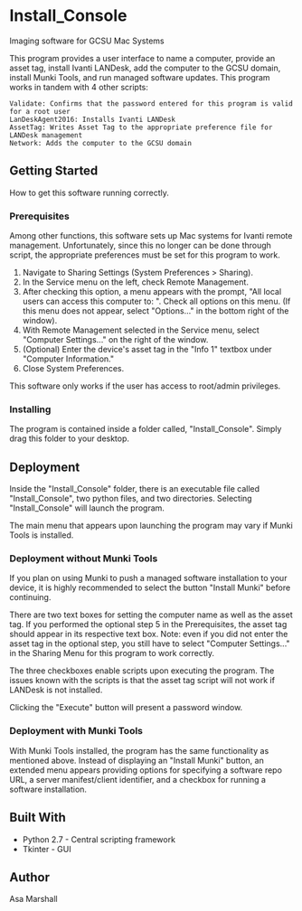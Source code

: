 # Install_Console
Imaging software for GCSU Mac Systems

This program provides a user interface to name a computer, provide an asset tag, install Ivanti LANDesk, add the computer to the GCSU domain, install Munki Tools, and run managed software updates. This program works in tandem with 4 other scripts:

```
Validate: Confirms that the password entered for this program is valid for a root user
LanDeskAgent2016: Installs Ivanti LANDesk 
AssetTag: Writes Asset Tag to the appropriate preference file for LANDesk management
Network: Adds the computer to the GCSU domain
```


## Getting Started
How to get this software running correctly.

### Prerequisites
Among other functions, this software sets up Mac systems for Ivanti remote management. Unfortunately, since this no longer can be done through script, the appropriate preferences must be set for this program to work.

1. Navigate to Sharing Settings (System Preferences > Sharing).
2. In the Service menu on the left, check Remote Management.
3. After checking this option, a menu appears with the prompt, "All local users can access this computer to: ". Check all options on this menu. (If this menu does not appear, select "Options..." in the bottom right of the window).
4. With Remote Management selected in the Service menu, select "Computer Settings..." on the right of the window.
5. (Optional) Enter the device's asset tag in the "Info 1" textbox under "Computer Information."
6. Close System Preferences.

This software only works if the user has access to root/admin privileges.

### Installing
The program is contained inside a folder called, "Install_Console". Simply drag this folder to your desktop.


## Deployment
Inside the "Install_Console" folder, there is an executable file called "Install_Console", two python files, and two 
directories. Selecting "Install_Console" will launch the program.

The main menu that appears upon launching the program may vary if Munki Tools is installed.

### Deployment without Munki Tools
If you plan on using Munki to push a managed software installation to your device, it is highly recommended to select 
the button "Install Munki" before continuing.

There are two text boxes for setting the computer name as well as the asset tag. If you performed the optional step 5 in
the Prerequisites, the asset tag should appear in its respective text box. Note: even if you did not enter the asset tag
in the optional step, you still have to select "Computer Settings..." in the Sharing Menu for this program to work
correctly.

The three checkboxes enable scripts upon executing the program. The issues known with the scripts is that the asset tag
script will not work if LANDesk is not installed.

Clicking the "Execute" button will present a password window.

### Deployment with Munki Tools
With Munki Tools installed, the program has the same functionality as mentioned above. Instead of displaying an 
"Install Munki" button, an extended menu appears providing options for specifying a software repo URL, a server 
manifest/client identifier, and a checkbox for running a software installation.


## Built With
* Python 2.7 - Central scripting framework
* Tkinter - GUI

## Author
Asa Marshall




